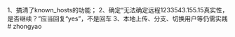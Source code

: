1、搞清了known_hosts的功能；
2、确定“无法确定远程1233543.155.15真实性，是否继续？”应当回复“yes”，不是回车
3、本地上传、分支、切换用户等仍需实践# zhongyao
